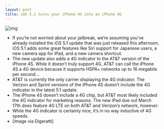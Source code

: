 ```yaml
---
layout: post
title: iOS 5.1 turns your iPhone 4S into an iPhone 4G
---
```

![img](http://media.idownloadblog.com/wp-content/uploads/2012/03/ATT-4G.jpg)
* If you’re not worried about your jailbreak, we’re assuming you’ve already installed the iOS 5.1 update that was just released this afternoon. iOS 5.1 adds some great features like Siri support for Japanese users, a new camera app for iPad, and a new camera shortcut.
* The new update also adds a 4G indicator to the AT&T version of the iPhone 4S. While it doesn’t truly support 4G, AT&T can call the iPhone 4S a 4G device because it supports HSPA+ networks up to 16 megabits per second…
* AT&T is currently the only carrier displaying the 4G indicator. The Verizon and Sprint versions of the iPhone 4S doesn’t include the 4G indicator in the latest 5.1 update.
* The iPhone 4S doesn’t include a 4G chip, but AT&T most likely included the 4G indicator for marketing reasons. The new iPad due out March 17th does feature 4G LTE on both AT&T and Verizon’s network, however.
* While the 4G indicator is certainly nice, it’s in no way inductive of 4G speeds.
* [Image via Digeratti]

